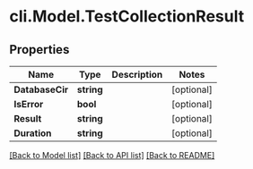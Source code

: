 # cli.Model.TestCollectionResult

## Properties

Name | Type | Description | Notes
------------ | ------------- | ------------- | -------------
**DatabaseCir** | **string** |  | [optional] 
**IsError** | **bool** |  | [optional] 
**Result** | **string** |  | [optional] 
**Duration** | **string** |  | [optional] 

[[Back to Model list]](../README.md#documentation-for-models) [[Back to API list]](../README.md#documentation-for-api-endpoints) [[Back to README]](../README.md)

